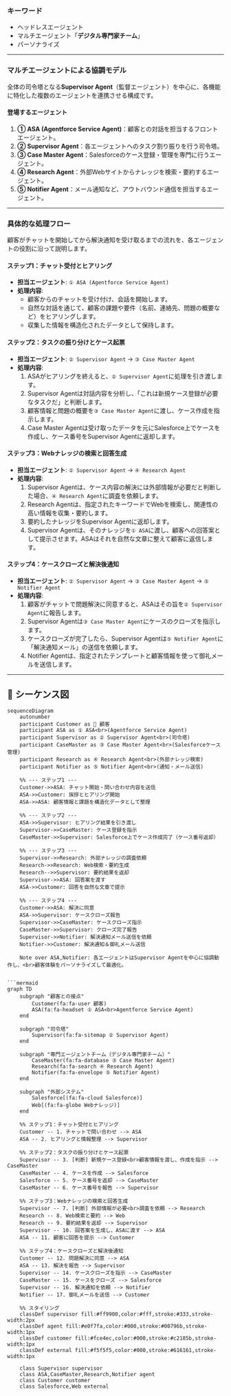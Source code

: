 ### キーワード
- ヘッドレスエージェント
- マルチエージェント「**デジタル専門家チーム**」
- パーソナライズ

---

### マルチエージェントによる協調モデル

全体の司令塔となる**Supervisor Agent**（監督エージェント）を中心に、各機能に特化した複数のエージェントを連携させる構成です。

#### 登場するエージェント
1.  **① ASA (Agentforce Service Agent)**：顧客との対話を担当するフロントエージェント。
2.  **② Supervisor Agent**：各エージェントへのタスク割り振りを行う司令塔。
3.  **③ Case Master Agent**：Salesforceのケース登録・管理を専門に行うエージェント。
4.  **④ Research Agent**：外部Webサイトからナレッジを検索・要約するエージェント。
5.  **⑤ Notifier Agent**：メール通知など、アウトバウンド通信を担当するエージェント。

---

### 具体的な処理フロー

顧客がチャットを開始してから解決通知を受け取るまでの流れを、各エージェントの役割に沿って説明します。

#### **ステップ1：チャット受付とヒアリング**
* **担当エージェント**: `① ASA (Agentforce Service Agent)`
* **処理内容**:
    * 顧客からのチャットを受け付け、会話を開始します。
    * 自然な対話を通じて、顧客の課題や要件（名前、連絡先、問題の概要など）をヒアリングします。
    * 収集した情報を構造化されたデータとして保持します。

#### **ステップ2：タスクの振り分けとケース起票**
* **担当エージェント**: `② Supervisor Agent` → `③ Case Master Agent`
* **処理内容**:
    1.  ASAがヒアリングを終えると、`② Supervisor Agent`に処理を引き渡します。
    2.  Supervisor Agentは対話内容を分析し、「これは新規ケース登録が必要なタスクだ」と判断します。
    3.  顧客情報と問題の概要を`③ Case Master Agent`に渡し、ケース作成を指示します。
    4.  Case Master Agentは受け取ったデータを元にSalesforce上でケースを作成し、ケース番号をSupervisor Agentに返却します。

#### **ステップ3：Webナレッジの検索と回答生成**
* **担当エージェント**: `② Supervisor Agent` → `④ Research Agent`
* **処理内容**:
    1.  Supervisor Agentは、ケース内容の解決には外部情報が必要だと判断した場合、`④ Research Agent`に調査を依頼します。
    2.  Research Agentは、指定されたキーワードでWebを検索し、関連性の高い情報を収集・要約します。
    3.  要約したナレッジをSupervisor Agentに返却します。
    4.  Supervisor Agentは、そのナレッジを`① ASA`に渡し、顧客への回答案として提示させます。ASAはそれを自然な文章に整えて顧客に返信します。

#### **ステップ4：ケースクローズと解決後通知**
* **担当エージェント**: `② Supervisor Agent` → `③ Case Master Agent` → `⑤ Notifier Agent`
* **処理内容**:
    1.  顧客がチャットで問題解決に同意すると、ASAはその旨を`② Supervisor Agent`に報告します。
    2.  Supervisor Agentは`③ Case Master Agent`にケースのクローズを指示します。
    3.  ケースクローズが完了したら、Supervisor Agentは`⑤ Notifier Agent`に「解決通知メール」の送信を依頼します。
    4.  Notifier Agentは、指定されたテンプレートと顧客情報を使って御礼メールを送信します。

---

## 🧠 シーケンス図

```mermaid
sequenceDiagram
    autonumber
    participant Customer as 👤 顧客
    participant ASA as ① ASA<br>(Agentforce Service Agent)
    participant Supervisor as ② Supervisor Agent<br>(司令塔)
    participant CaseMaster as ③ Case Master Agent<br>(Salesforceケース管理)
    participant Research as ④ Research Agent<br>(外部ナレッジ検索)
    participant Notifier as ⑤ Notifier Agent<br>(通知・メール送信)

    %% --- ステップ1 ---
    Customer->>ASA: チャット開始・問い合わせ内容を送信
    ASA->>Customer: 挨拶とヒアリング開始
    ASA->>ASA: 顧客情報と課題を構造化データとして整理

    %% --- ステップ2 ---
    ASA->>Supervisor: ヒアリング結果を引き渡し
    Supervisor->>CaseMaster: ケース登録を指示
    CaseMaster->>Supervisor: Salesforce上でケース作成完了（ケース番号返却）

    %% --- ステップ3 ---
    Supervisor->>Research: 外部ナレッジの調査依頼
    Research->>Research: Web検索・要約生成
    Research-->>Supervisor: 要約結果を返却
    Supervisor->>ASA: 回答案を渡す
    ASA->>Customer: 回答を自然な文章で提示

    %% --- ステップ4 ---
    Customer->>ASA: 解決に同意
    ASA->>Supervisor: ケースクローズ報告
    Supervisor->>CaseMaster: ケースクローズ指示
    CaseMaster->>Supervisor: クローズ完了報告
    Supervisor->>Notifier: 解決通知メール送信を依頼
    Notifier->>Customer: 解決通知＆御礼メール送信

    Note over ASA,Notifier: 各エージェントはSupervisor Agentを中心に協調動作し、<br>顧客体験をパーソナライズして最適化。


```mermaid
graph TD
    subgraph "顧客との接点"
        Customer(fa:fa-user 顧客)
        ASA(fa:fa-headset ① ASA<br>Agentforce Service Agent)
    end

    subgraph "司令塔"
        Supervisor(fa:fa-sitemap ② Supervisor Agent)
    end

    subgraph "専門エージェントチーム（デジタル専門家チーム）"
        CaseMaster(fa:fa-database ③ Case Master Agent)
        Research(fa:fa-search ④ Research Agent)
        Notifier(fa:fa-envelope ⑤ Notifier Agent)
    end

    subgraph "外部システム"
        Salesforce[(fa:fa-cloud Salesforce)]
        Web[(fa:fa-globe Webナレッジ)]
    end

    %% ステップ1：チャット受付とヒアリング
    Customer -- 1. チャットで問い合わせ --> ASA
    ASA -- 2. ヒアリングと情報整理 --> Supervisor

    %% ステップ2：タスクの振り分けとケース起票
    Supervisor -- 3. [判断] 新規ケース登録<br>顧客情報を渡し、作成を指示 --> CaseMaster
    CaseMaster -- 4. ケースを作成 --> Salesforce
    Salesforce -- 5. ケース番号を返却 --> CaseMaster
    CaseMaster -- 6. ケース番号を報告 --> Supervisor

    %% ステップ3：Webナレッジの検索と回答生成
    Supervisor -- 7. [判断] 外部情報が必要<br>調査を依頼 --> Research
    Research -- 8. Web検索と要約 --> Web
    Research -- 9. 要約結果を返却 --> Supervisor
    Supervisor -- 10. 回答案を生成し、ASAに渡す --> ASA
    ASA -- 11. 顧客に回答を提示 --> Customer

    %% ステップ4：ケースクローズと解決後通知
    Customer -- 12. 問題解決に同意 --> ASA
    ASA -- 13. 解決を報告 --> Supervisor
    Supervisor -- 14. ケースクローズを指示 --> CaseMaster
    CaseMaster -- 15. ケースをクローズ --> Salesforce
    Supervisor -- 16. 解決通知を依頼 --> Notifier
    Notifier -- 17. 御礼メールを送信 --> Customer

    %% スタイリング
    classDef supervisor fill:#ff9900,color:#fff,stroke:#333,stroke-width:2px
    classDef agent fill:#e0f7fa,color:#000,stroke:#00796b,stroke-width:1px
    classDef customer fill:#fce4ec,color:#000,stroke:#c2185b,stroke-width:1px
    classDef external fill:#f5f5f5,color:#000,stroke:#616161,stroke-width:1px

    class Supervisor supervisor
    class ASA,CaseMaster,Research,Notifier agent
    class Customer customer
    class Salesforce,Web external
